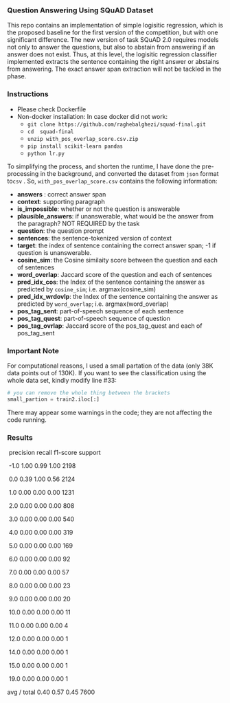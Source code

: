### Question Answering Using SQuAD Dataset

This repo contains an implementation of simple logisitic regression, which is the proposed baseline for the first version of the competition, but with one significant difference. The new version of task SQuAD 2.0 requires models not only to answer the questions, but also to abstain from answering if an answer does not exist. Thus, at this level, the logisitic regression classifier implemented extracts the sentence containing the right answer or abstains from answering. The exact answer span extraction will not be tackled in the phase. 

### Instructions

* Please check Dockerfile
* Non-docker installation: In case docker did not work:
  * `git clone https://github.com/raghebalghezi/squad-final.git`
  * `cd  squad-final`
  * `unzip with_pos_overlap_score.csv.zip`
  * `pip install scikit-learn pandas`
  * `python lr.py`

To simplifying the process, and shorten the runtime, I have done the pre-processing in the background, and converted the dataset from `json` format to`csv` . So, `with_pos_overlap_score.csv` contains the following information:
* **answers** : correct answer span
* **context**: supporting paragraph
* **is_impossible**: whether or not the question is answerable
* **plausible_answers**: if unanswerable, what would be the answer from the paragraph? NOT REQUIRED by the task
* **question**: the question prompt
* **sentences**: the sentence-tokenized version of context
* **target**: the index of sentence containing the correct answer span; -1 if question is unanswerable.
* **cosine_sim**: the Cosine similaity score between the question and each of sentences
* **word_overlap**: Jaccard score of the question and each of sentences
* **pred_idx_cos**: the Index of the sentence containing the answer as predicted by `cosine_sim`; i.e. argmax(cosine_sim)
* **pred_idx_wrdovlp**: the Index of the sentence containing the answer as predicted by `word_overlap`; i.e. argmax(word_overlap)
* **pos_tag_sent**: part-of-speech sequence of each sentence
* **pos_tag_quest**: part-of-speech sequence of question
* **pos_tag_ovrlap**:  Jaccard score of the pos_tag_quest and each of pos_tag_sent

### Important Note

For computational reasons, I used a small partation of the data (only 38K data points out of 130K). If you want to see the classification using the whole data set, kindly modify line #33:

```python
# you can remove the whole thing between the brackets
small_partion = train2.iloc[:] 
```

There may appear some warnings in the code; they are not affecting the code running.

### Results

​             precision    recall  f1-score   support

​       -1.0       1.00      0.99      1.00      2198

​        0.0       0.39      1.00      0.56      2124

​        1.0       0.00      0.00      0.00      1231

​        2.0       0.00      0.00      0.00       808

​        3.0       0.00      0.00      0.00       540

​        4.0       0.00      0.00      0.00       319

​        5.0       0.00      0.00      0.00       169

​        6.0       0.00      0.00      0.00        92

​        7.0       0.00      0.00      0.00        57

​        8.0       0.00      0.00      0.00        23

​        9.0       0.00      0.00      0.00        20

​       10.0       0.00      0.00      0.00        11

​       11.0       0.00      0.00      0.00         4

​       12.0       0.00      0.00      0.00         1

​       14.0       0.00      0.00      0.00         1

​       15.0       0.00      0.00      0.00         1

​       19.0       0.00      0.00      0.00         1

avg / total       0.40      0.57      0.45      7600      
